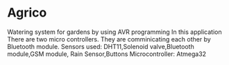 # Agrico
Watering system for gardens by using AVR programming
In this application There are two micro controllers.
They are comminicating each other by Bluetooth module.
Sensors used: DHT11,Solenoid valve,Bluetooth module,GSM module, Rain Sensor,Buttons
Microcontroller: Atmega32

